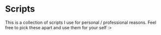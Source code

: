 # Scripts

This is a collection of scripts I use for personal / professional reasons. Feel free to pick these apart and use them for your self :>